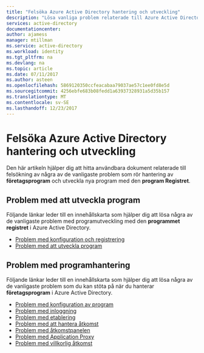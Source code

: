```yaml
---
title: "Felsöka Azure Active Directory hantering och utveckling"
description: "Lösa vanliga problem relaterade till Azure Active Directory Application Management och utveckling"
services: active-directory
documentationcenter: 
author: ajamess
manager: mtillman
ms.service: active-directory
ms.workload: identity
ms.tgt_pltfrm: na
ms.devlang: na
ms.topic: article
ms.date: 07/11/2017
ms.author: asteen
ms.openlocfilehash: 5869120350ccfeacabaa79037ae57c1ee0fd8e5d
ms.sourcegitcommit: 4256ebfe683b08fedd1a63937328931a5d35b157
ms.translationtype: MT
ms.contentlocale: sv-SE
ms.lasthandoff: 12/23/2017
---
```

# <a name="troubleshoot-azure-active-directory-application-management-and-development"></a>Felsöka Azure Active Directory hantering och utveckling
Den här artikeln hjälper dig att hitta användbara dokument relaterade till felsökning av några av de vanligaste problem som rör hantering av **företagsprogram** och utveckla nya program med den **program Registret**.

## <a name="problems-with-application-development"></a>Problem med att utveckla program
Följande länkar leder till en innehållskarta som hjälper dig att lösa några av de vanligaste problem med programutveckling med den **programmet registret** i Azure Active Directory.

* [Problem med konfiguration och registrering](active-directory-application-dev-config-content-map.md)
* [Problem med att utveckla program](active-directory-application-dev-development-content-map.md)

## <a name="problems-with-application-management"></a>Problem med programhantering
Följande länkar leder till en innehållskarta som hjälper dig att lösa några av de vanligaste problem som du kan stöta på när du hanterar **företagsprogram** i Azure Active Directory.

* [Problem med konfiguration av program](active-directory-application-config-content-map.md)
* [Problem med inloggning](active-directory-application-sign-in-content-map.md)
* [Problem med etablering](active-directory-application-provisioning-content-map.md)
* [Problem med att hantera åtkomst](active-directory-application-access-content-map.md)
* [Problem med åtkomstpanelen](active-directory-application-access-panel-content-map.md)
* [Problem med Application Proxy](active-directory-application-proxy-content-map.md)
* [Problem med villkorlig åtkomst](active-directory-application-conditional-access-content-map.md)

